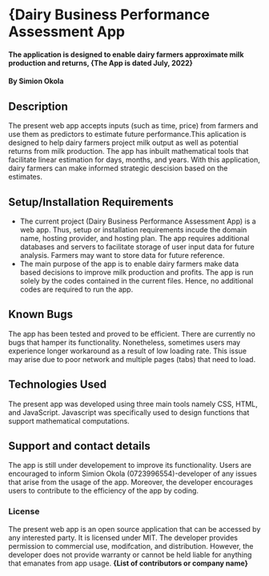 # {Dairy Business Performance Assessment App
#### The application is designed to enable dairy farmers approximate milk production and returns, {The App is dated July, 2022}
#### By **Simion Okola**
## Description
The present web app accepts inputs (such as time, price) from farmers and use them as predictors to estimate future performance.This aplication is designed to help dairy farmers project milk output as well as potential returns from milk production. The app has inbuilt mathematical tools that facilitate linear estimation for days, months, and years. With this application, dairy farmers can make informed strategic descision based on the estimates. 

## Setup/Installation Requirements
* The current project (Dairy Business Performance Assessment App) is a web app. Thus, setup or installation requirements incude the domain name, hosting provider, and hosting plan. The app requires additional databases and servers to facilitate storage of user input data for future analysis. Farmers may want to store data for future reference. 
* The main purpose of the app is to enable dairy farmers make data based decisions to improve milk production and profits. The app is run solely by the codes contained in the current files. Hence, no additional codes are required to run the app. 

## Known Bugs
The app has been tested and proved to be efficient. There are currently no bugs that hamper its functionality. Nonetheless, sometimes users may experience longer workaround as a result of low loading rate. This issue may arise due to poor network and multiple pages (tabs) that need to load. 
## Technologies Used
The present app was developed using three main tools namely CSS, HTML, and JavaScript. Javascript was specifically used to design functions that support mathematical computations. 
## Support and contact details
The app is still under developement to improve its functionality. Users are encouraged to inform Simion Okola (0723996554)-developer of any issues that arise from the usage of the app. Moreover, the developer encourages users to contribute to the efficiency of the app by coding. 
### License
The present web app is an open source application that can be accessed by any interested party. It is licensed under MIT. The developer provides permission to commercial use, modifcation, and distribution. However, the developer does not provide warranty or cannot be held liable for anything that emanates from app usage. **{List of contributors or company name}**